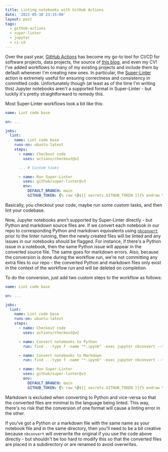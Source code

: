 ```yaml
---
title: Linting notebooks with GitHub Actions
date: '2021-05-10 23:15:00'
layout: post
tags:
  - github-actions
  - super-linter
  - jupyter
  - ci-cd
---
```


Over the past year, [GitHub Actions](https://github.com/features/actions) has become my go-to tool for CI/CD for software projects, data projects, the source of [this blog](https://github.com/donaghhorgan/donaghhorgan.github.io), and even my CV! I've added workflows to many of my existing projects and include them by default whenever I'm creating new ones. In particular, the [Super-Linter](https://github.com/marketplace/actions/super-linter) action is extremely useful for ensuring correctness and consistency in committed code. Unfortunately though (at least as of the time I'm writing this) Jupyter notebooks aren't a supported format in Super-Linter - but luckily it's pretty straightforward to remedy this.

Most Super-Linter workflows look a bit like this:

```yaml
name: Lint code base

on: ...

jobs:
  lint:
    name: Lint code base
    runs-on: ubuntu-latest
    steps:
      - name: Checkout code
        uses: actions/checkout@v2

      ... # Custom tasks

      - name: Run Super-Linter
        uses: github/super-linter@v3
        env:
          DEFAULT_BRANCH: main
          GITHUB_TOKEN: {% raw %}${{ secrets.GITHUB_TOKEN }}{% endraw %}
```

Basically, you checkout your code, maybe run some custom tasks, and then lint your codebase.

Now, Jupyter notebooks aren't supported by Super-Linter directly - but Python and markdown source files are. If we convert each notebook in our repo to corresponding Python and markdown equivalents using [`nbconvert`](https://nbconvert.readthedocs.io/en/latest/index.html) prior to the linter running, then the newly created files will be linted and any issues in our notebooks should be flagged. For instance, if there's a Python issue in a notebook, then the same Python issue will appear in the converted source file. The same goes for markdown errors. Also, because the conversion is done during the workflow run, we're not committing any extra files to our repo - the converted Python and markdown files only exist in the context of the workflow run and will be deleted on completion.

To do the conversion, just add two custom steps to the workflow as follows:

```yaml
name: Lint code base

on: ...

jobs:
  lint:
    name: Lint code base
    runs-on: ubuntu-latest
    steps:
      - name: Checkout code
        uses: actions/checkout@v2

      - name: Convert notebooks to Python
        run: find . -type f -name "*.ipynb" -exec jupyter nbconvert --to python --TemplateExporter.exclude_markdown=true {} \;

      - name: Convert notebooks to Markdown
        run: find . -type f -name "*.ipynb" -exec jupyter nbconvert --to markdown --TemplateExporter.exclude_code_cell=true {} \;

      - name: Run Super-Linter
        uses: github/super-linter@v3
        env:
          DEFAULT_BRANCH: main
          GITHUB_TOKEN: {% raw %}${{ secrets.GITHUB_TOKEN }}{% endraw %}
```

Markdown is excluded when converting to Python and vice-versa so that the converted files are minimal to the language being linted. This way, there's no risk that the conversion of one format will cause a linting error in the other.

If you've got a Python or a markdown file with the same name as your notebook file and in the same directory, then you'll need to be a bit creative because `nbconvert` will overwrite the original if you use the code above directly - but shouldn't be too hard to modify this so that the converted files are placed in a subdirectory or are renamed to avoid overwrites.
